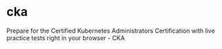 # cka
Prepare for the Certified Kubernetes Administrators Certification with live practice tests right in your browser - CKA
